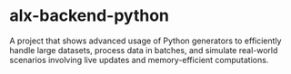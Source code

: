 # alx-backend-python
A project that shows advanced usage of Python generators to efficiently handle large datasets, process data in batches, and simulate real-world scenarios involving live updates and memory-efficient computations. 
